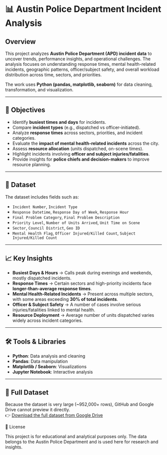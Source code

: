 # 📊 Austin Police Department Incident Analysis

## Overview  
This project analyzes **Austin Police Department (APD) incident data** to uncover trends, performance insights, and operational challenges. The analysis focuses on understanding response times, mental health-related incidents, geographic patterns, officer/subject safety, and overall workload distribution across time, sectors, and priorities.  

The work uses **Python (pandas, matplotlib, seaborn)** for data cleaning, transformation, and visualization.  

---

## 🔎 Objectives  
- Identify **busiest times and days** for incidents.  
- Compare **incident types** (e.g., dispatched vs officer-initiated).  
- Analyze **response times** across sectors, priorities, and incident categories.  
- Evaluate the **impact of mental health-related incidents** across the city.  
- Assess **resource allocation** (units dispatched, on-scene times).  
- Highlight incidents involving **officer and subject injuries/fatalities**.  
- Provide insights for **police chiefs and decision-makers** to improve resource planning.  

---

## 📂 Dataset  
The dataset includes fields such as:  
- `Incident Number`, `Incident Type`  
- `Response Datetime`, `Response Day of Week`, `Response Hour`  
- `Final Problem Category`, `Final Problem Description`  
- `Priority Level`, `Number of Units Arrived`, `Unit Time on Scene`  
- `Sector`, `Council District`, `Geo ID`  
- `Mental Health Flag`, `Officer Injured/Killed Count`, `Subject Injured/Killed Count`  

---

## 📈 Key Insights  
- **Busiest Days & Hours** → Calls peak during evenings and weekends, mostly dispatched incidents.  
- **Response Times** → Certain sectors and high-priority incidents face **longer-than-average response times**.  
- **Mental Health-Related Incidents** → Present across multiple sectors, with some areas exceeding **30% of total incidents**.  
- **Officer & Subject Safety** → A number of cases involve serious injuries/fatalities linked to mental health.  
- **Resource Deployment** → Average number of units dispatched varies widely across incident categories.  

---

## 🛠️ Tools & Libraries  
- **Python**: Data analysis and cleaning  
- **Pandas**: Data manipulation  
- **Matplotlib / Seaborn**: Visualizations  
- **Jupyter Notebook**: Interactive analysis  

---
## 📂 Full Dataset
Because the dataset is very large (~952,000+ rows), GitHub and Google Drive cannot preview it directly.  
👉 [Download the full dataset from Google Drive](https://docs.google.com/spreadsheets/d/1T5P7AdgAY8ZogF2fdUqLIbO1KP7pj1fY/edit?usp=sharing&ouid=107555298152076854842&rtpof=true&sd=true)


📜 License

This project is for educational and analytical purposes only.
The data belongs to the Austin Police Department and is used here for research and insights.


